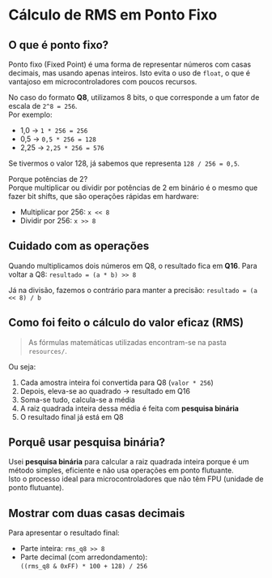 # Cálculo de RMS em Ponto Fixo

## O que é ponto fixo?

Ponto fixo (Fixed Point) é uma forma de representar números com casas decimais, mas usando apenas inteiros. Isto evita o uso de `float`, o que é vantajoso em microcontroladores com poucos recursos.

No caso do formato **Q8**, utilizamos 8 bits, o que corresponde a um fator de escala de `2^8 = 256`.  
Por exemplo:
- 1,0 → `1 * 256 = 256`
- 0,5 → `0,5 * 256 = 128`
- 2,25 → `2,25 * 256 = 576`

Se tivermos o valor 128, já sabemos que representa `128 / 256 = 0,5`.

Porque potências de 2?  
Porque multiplicar ou dividir por potências de 2 em binário é o mesmo que fazer bit shifts, que são operações rápidas em hardware:
- Multiplicar por 256: `x << 8`
- Dividir por 256: `x >> 8`

## Cuidado com as operações

Quando multiplicamos dois números em Q8, o resultado fica em **Q16**. 
Para voltar a Q8:
`resultado = (a * b) >> 8`

Já na divisão, fazemos o contrário para manter a precisão:
`resultado = (a << 8) / b`

## Como foi feito o cálculo do valor eficaz (RMS)

> As fórmulas matemáticas utilizadas encontram-se na pasta `resources/`.

Ou seja:
1. Cada amostra inteira foi convertida para Q8 (`valor * 256`)
2. Depois, eleva-se ao quadrado → resultado em Q16
3. Soma-se tudo, calcula-se a média
4. A raiz quadrada inteira dessa média é feita com **pesquisa binária**
5. O resultado final já está em Q8

## Porquê usar pesquisa binária?

Usei **pesquisa binária** para calcular a raiz quadrada inteira porque é um método simples, eficiente e não usa operações em ponto flutuante.  
Isto o processo ideal para microcontroladores que não têm FPU (unidade de ponto flutuante).

## Mostrar com duas casas decimais

Para apresentar o resultado final:
- Parte inteira: `rms_q8 >> 8`
- Parte decimal (com arredondamento):  
  `((rms_q8 & 0xFF) * 100 + 128) / 256`